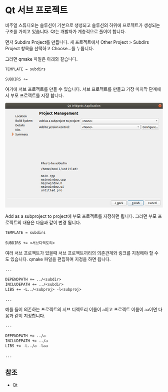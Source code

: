# Qt 서브 프로젝트

비주얼 스튜디오는 솔루션이 기본으로 생성되고 솔루션의 하위에 프로젝트가 생성되는 구조를 가지고 있습니다. Qt는 개발자가 계층적으로 풀어야 합니다.

먼저 Subdirs Project를 만듭니다. 새 프로젝트에서 Other Project > Subdirs Project 항목을 선택하고 Choose...를 누릅니다.

그러면 qmake 파일은 아래와 같습니다. 

```qmake
TEMPLATE = subdirs

SUBDIRS +=
```

여기에 서브 프로젝트를 만들 수 있습니다. 서브 프로젝트를 만들고 가장 마지막 단계에서 부모 프로젝트를 지정 합니다.

![image-20200627181357781](subproject_of_qt.assets/image-20200627181357781.png)

Add as a subproject to project에 부모 프로젝트를 지정하면 됩니다. 그러면 부모 프로젝트의 내용은 다음과 같이 변경 됩니다.

```qmake
TEMPLATE = subdirs

SUBDIRS += <서브디렉토리>
```

여러 서브 프로젝트가 있을때 서브 프로젝트끼리의 의존관계와 링크를 지정해야 할 수 도 있습니다. qmake  파일을 편집하여 지정을 하면 됩니다.

```qmake
...

DEPENDPATH += ../<subdir>
INCLUDEPATH += ../<subdir>
LIBS += -L../<subproj> -l<subproj>

...
```

예를 들어 의존하는 프로젝트의 서브 디렉토리 이름이 `a`이고 프로젝트 이름이 `aa`이면 다음과 같이 지정합니다.

```qmake
...

DEPENDPATH += ../a
INCLUDEPATH += ../a
LIBS += -L../a -laa

...
```

## 참조

- Qt

